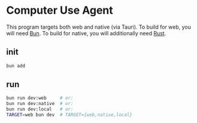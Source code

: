 # Computer Use Agent

This program targets both web and native (via Tauri).
To build for web, you will need [Bun](https://bun.com).
To build for native, you will additionally need [Rust](https://rust-lang.org).

## init

```bash
bun add
```

## run

```bash
bun run dev:web     # or:
bun run dev:native  # or:
bun run dev:local   # or:
TARGET=web bun dev  # TARGET={web,native,local}
```
